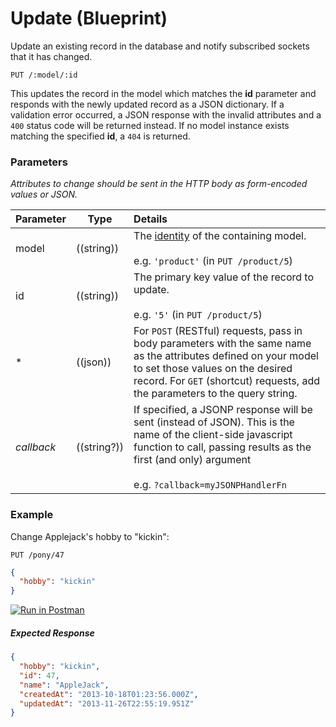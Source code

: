 # Update (Blueprint)

Update an existing record in the database and notify subscribed sockets that it has changed.

```
PUT /:model/:id
```

This updates the record in the model which matches the **id** parameter and responds with the newly updated record as a JSON dictionary.  If a validation error occurred, a JSON response with the invalid attributes and a `400` status code will be returned instead.  If no model instance exists matching the specified **id**, a `404` is returned.


### Parameters

_Attributes to change should be sent in the HTTP body as form-encoded values or JSON._

 Parameter                          | Type                                                    | Details
 ---------------------------------- | ------------------------------------------------------- |:---------------------------------
 model                              | ((string))                                              | The [identity](http://sailsjs.com/documentation/concepts/models-and-orm/model-settings#?identity) of the containing model.<br/><br/>e.g. `'product'` (in `PUT /product/5`)
 id                                 | ((string))                                              | The primary key value of the record to update.<br/><br/>e.g. `'5'` (in `PUT /product/5`)
 *                                 | ((json))                                                 | For `POST` (RESTful) requests, pass in body parameters with the same name as the attributes defined on your model to set those values on the desired record. For `GET` (shortcut) requests, add the parameters to the query string.
 _callback_                         | ((string?))                                              | If specified, a JSONP response will be sent (instead of JSON). This is the name of the client-side javascript function to call, passing results as the first (and only) argument<br/> <br/> e.g. `?callback=myJSONPHandlerFn`

### Example

Change Applejack's hobby to "kickin":

`PUT /pony/47`

```json
{
  "hobby": "kickin"
}
```

[![Run in Postman](https://s3.amazonaws.com/postman-static/run-button.png)](https://www.getpostman.com/run-collection/96217d0d747e536e49a4)

##### Expected Response
```json
{
  "hobby": "kickin",
  "id": 47,
  "name": "AppleJack",
  "createdAt": "2013-10-18T01:23:56.000Z",
  "updatedAt": "2013-11-26T22:55:19.951Z"
}
```



<docmeta name="displayName" value="update">
<docmeta name="pageType" value="endpoint">

